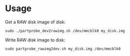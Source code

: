 Usage
=====

Get a RAW disk image of disk:

    sudo ./partprobe_dev2rawimg.sh /dev/mmcblk0 my_disk.img


Write RAW disk image to disk:

    sudo partprobe_rawimg2dev.sh my_disk.img /dev/mmcblk0
